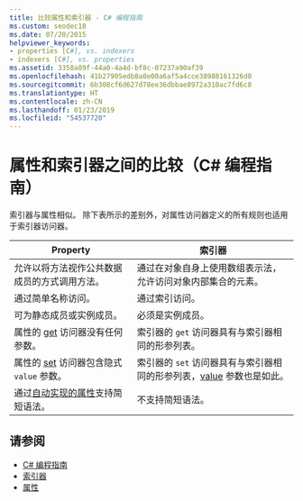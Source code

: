 ```yaml
---
title: 比较属性和索引器 - C# 编程指南
ms.custom: seodec18
ms.date: 07/20/2015
helpviewer_keywords:
- properties [C#], vs. indexers
- indexers [C#], vs. properties
ms.assetid: 3358a89f-44a0-4a4d-bf8c-07237a90af39
ms.openlocfilehash: 41b27905edb8a0e00a6af5a4cce38988161326d0
ms.sourcegitcommit: 6b308cf6d627d78ee36dbbae8972a310ac7fd6c8
ms.translationtype: HT
ms.contentlocale: zh-CN
ms.lasthandoff: 01/23/2019
ms.locfileid: "54537720"
---
```

# <a name="comparison-between-properties-and-indexers-c-programming-guide"></a>属性和索引器之间的比较（C# 编程指南）
索引器与属性相似。 除下表所示的差别外，对属性访问器定义的所有规则也适用于索引器访问器。  
  
|Property|索引器|  
|--------------|-------------|  
|允许以将方法视作公共数据成员的方式调用方法。|通过在对象自身上使用数组表示法，允许访问对象内部集合的元素。|  
|通过简单名称访问。|通过索引访问。|  
|可为静态成员或实例成员。|必须是实例成员。|  
|属性的 [get](../../../csharp/language-reference/keywords/get.md) 访问器没有任何参数。|索引器的 `get` 访问器具有与索引器相同的形参列表。|  
|属性的 [set](../../../csharp/language-reference/keywords/set.md) 访问器包含隐式 `value` 参数。|索引器的 `set` 访问器具有与索引器相同的形参列表，[value](../../../csharp/language-reference/keywords/value.md) 参数也是如此。|  
|通过[自动实现的属性](../../../csharp/programming-guide/classes-and-structs/auto-implemented-properties.md)支持简短语法。|不支持简短语法。|  
  
## <a name="see-also"></a>请参阅

- [C# 编程指南](../../../csharp/programming-guide/index.md)
- [索引器](../../../csharp/programming-guide/indexers/index.md)
- [属性](../../../csharp/programming-guide/classes-and-structs/properties.md)
